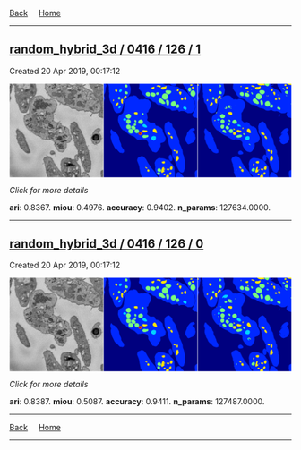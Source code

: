 
[Back](..)&nbsp;&nbsp;&nbsp;&nbsp;&nbsp;[Home](https://leapmanlab.github.io/snapshots)

---

<div class="summary"><a href="1"><h2>random_hybrid_3d / 0416 / 126 / 1</h2></a><p>Created 20 Apr 2019, 00:17:12
</p><a href="1"><img src="1/media/summary.png" align="center"></a><p>
<i>Click for more details</i>
</p></div>

**ari**: 0.8367. **miou**: 0.4976. **accuracy**: 0.9402. **n_params**: 127634.0000. 

---

<div class="summary"><a href="0"><h2>random_hybrid_3d / 0416 / 126 / 0</h2></a><p>Created 20 Apr 2019, 00:17:12
</p><a href="0"><img src="0/media/summary.png" align="center"></a><p>
<i>Click for more details</i>
</p></div>

**ari**: 0.8387. **miou**: 0.5087. **accuracy**: 0.9411. **n_params**: 127487.0000. 

---

[Back](..)&nbsp;&nbsp;&nbsp;&nbsp;&nbsp;[Home](https://leapmanlab.github.io/snapshots)

---